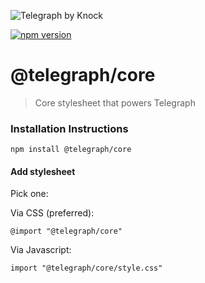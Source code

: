 ![Telegraph by Knock](https://github.com/knocklabs/telegraph/assets/29106675/11a9e54e-2388-4c5d-9769-16099c5de9dc)

[![npm version](https://img.shields.io/npm/v/@telegraph/core.svg)](https://www.npmjs.com/package/@telegraph/core)

# @telegraph/core
> Core stylesheet that powers Telegraph


### Installation Instructions

```
npm install @telegraph/core
```


#### Add stylesheet
Pick one:

Via CSS (preferred):
```
@import "@telegraph/core"
```

Via Javascript:
```
import "@telegraph/core/style.css"
```

